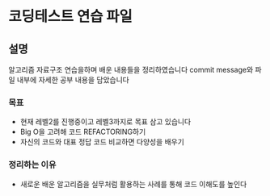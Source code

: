 # 코딩테스트 연습 파일

## 설명
알고리즘 자료구조 연습을하며 배운 내용들을 정리하였습니다
commit message와 파일 내부에 자세한 공부 내용을 담았습니다

### 목표 
* 현재 레벨2를 진행중이고 레벨3까지로 목표 삼고 있습니다
* Big O을 고려해 코드 REFACTORING하기
* 자신의 코드와 대표 정답 코드 비교하면 다양성을 배우기

### 정리하는 이유
* 새로운 배운 알고리즘을 실무처럼 활용하는 사례를 통해 코드 이해도를 높인다
